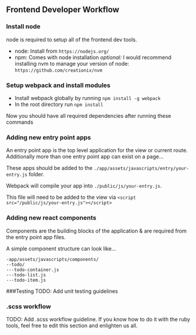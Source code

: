 ## Frontend Developer Workflow

### Install node
node is required to setup all of the frontend dev tools.
* node: Install from `https://nodejs.org/` 
* npm: Comes with node installation
*optional:* I would recommend installing nvm to manage your version of node: `https://github.com/creationix/nvm`

### Setup webpack and install modules
* Install webpack globally by running `npm install -g webpack`
* In the root directory run `npm install`

Now you should have all required dependencies after running these commands

### Adding new entry point apps
An entry point app is the top level application for the view or current route. Additionally more than one entry point app can exist on a page...

These apps should be added to the `./app/assets/javascripts/entry/your-entry.js` folder.

Webpack will compile your app into `./public/js/your-entry.js`. 

This file will need to be added to the view via `<script src="/public/js/your-entry.js"></script>`

### Adding new react components
Components are the building blocks of the application & are required from the entry point app files.

A simple component structure can look like...

```
-app/assets/javascripts/components/
--todo/
---todo-container.js
---todo-list.js
---todo-item.js
```

###Testing
TODO: Add unit testing guidelines

### .scss workflow
TODO: Add .scss workflow guideline. If you know how to do it with the ruby tools, feel free to edit this section and enlighten us all.
